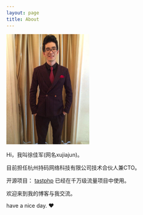 ```yaml
---
layout: page
title: About
---
```


<img style="height:290px;" src="/images/me.jpg">

Hi，我叫徐佳军(网名xujiajun)。

目前担任杭州持码网络科技有限公司技术合伙人兼CTO。

开源项目： <a href="https://github.com/tastphp/tastphp" target="__blank">tastphp</a> 已经在千万级流量项目中使用。

欢迎来到我的博客与我交流。

have a nice day. ♥
